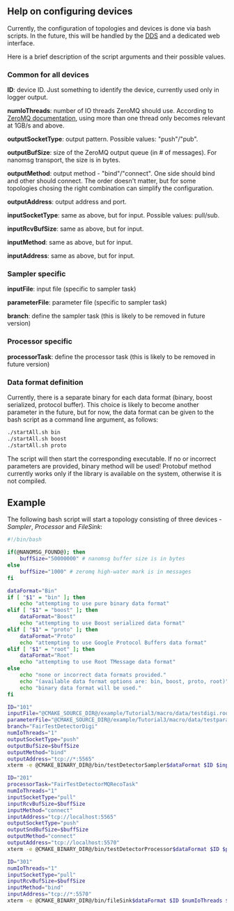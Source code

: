## Help on configuring devices

Currently, the configuration of topologies and devices is done via bash scripts. In the future, this will be handled by the [DDS](https://github.com/FairRootGroup/DDS) and a dedicated web interface.

Here is a brief description of the script arguments and their possible values.

### Common for all devices

**ID**: device ID. Just something to identify the device, currently used only in logger output.

**numIoThreads**: number of IO threads ZeroMQ should use. According to [ZeroMQ documentation](http://zguide.zeromq.org/page:all#I-O-Threads), using more than one thread only becomes relevant at 1GB/s and above.

**outputSocketType**: output pattern. Possible values: "push"/"pub".

**outputBufSize**: size of the ZeroMQ output queue (in # of messages). For nanomsg transport, the size is in bytes.

**outputMethod**: output method - "bind"/"connect". One side should bind and other should connect. The order doesn't matter, but for some topologies chosing the right combination can simplify the configuration.

**outputAddress**: output address and port.

**inputSocketType**: same as above, but for input. Possible values: pull/sub.

**inputRcvBufSize**: same as above, but for input.

**inputMethod**: same as above, but for input.

**inputAddress**: same as above, but for input.

### Sampler specific

**inputFile**: input file  (specific to sampler task)

**parameterFile**: parameter file (specific to sampler task)

**branch**: define the sampler task (this is likely to be removed in future version)

### Processor specific

**processorTask**: define the processor task (this is likely to be removed in future version)

### Data format definition

Currently, there is a separate binary for each data format (binary, boost serialized, protocol buffer). This choice is likely to become another parameter in the future, but for now, the data format can be given to the bash script as a command line argument, as follows:

```bash
./startAll.sh bin
./startAll.sh boost
./startAll.sh proto
```

The script will then start the corresponding executable. If no or incorrect parameters are provided, binary method will be used! Protobuf method currently works only if the library is available on the system, otherwise it is not compiled.

## Example

The following bash script will start a topology consisting of three devices - *Sampler*, *Processor* and *FileSink*:

```bash
#!/bin/bash

if(@NANOMSG_FOUND@); then
    buffSize="50000000" # nanomsg buffer size is in bytes
else
    buffSize="1000" # zeromq high-water mark is in messages
fi

dataFormat="Bin"
if [ "$1" = "bin" ]; then
    echo "attempting to use pure binary data format"
elif [ "$1" = "boost" ]; then
    dataFormat="Boost"
    echo "attempting to use Boost serialized data format"
elif [ "$1" = "proto" ]; then
    dataFormat="Proto"
    echo "attempting to use Google Protocol Buffers data format"
elif [ "$1" = "root" ]; then
    dataFormat="Root"
    echo "attempting to use Root TMessage data format"
else
    echo "none or incorrect data formats provided."
    echo "(available data format options are: bin, boost, proto, root)"
    echo "binary data format will be used."
fi

ID="101"
inputFile="@CMAKE_SOURCE_DIR@/example/Tutorial3/macro/data/testdigi.root"
parameterFile="@CMAKE_SOURCE_DIR@/example/Tutorial3/macro/data/testparams.root"
branch="FairTestDetectorDigi"
numIoThreads="1"
outputSocketType="push"
outputBufSize=$buffSize
outputMethod="bind"
outputAddress="tcp://*:5565"
xterm -e @CMAKE_BINARY_DIR@/bin/testDetectorSampler$dataFormat $ID $inputFile $parameterFile $branch $numIoThreads $outputSocketType $outputBufSize $outputMethod $outputAddress &

ID="201"
processorTask="FairTestDetectorMQRecoTask"
numIoThreads="1"
inputSocketType="pull"
inputRcvBufSize=$buffSize
inputMethod="connect"
inputAddress="tcp://localhost:5565"
outputSocketType="push"
outputSndBufSize=$buffSize
outputMethod="connect"
outputAddress="tcp://localhost:5570"
xterm -e @CMAKE_BINARY_DIR@/bin/testDetectorProcessor$dataFormat $ID $processorTask $numIoThreads $inputSocketType $inputRcvBufSize $inputMethod $inputAddress $outputSocketType $outputSndBufSize $outputMethod $outputAddress &

ID="301"
numIoThreads="1"
inputSocketType="pull"
inputRcvBufSize=$buffSize
inputMethod="bind"
inputAddress="tcp://*:5570"
xterm -e @CMAKE_BINARY_DIR@/bin/fileSink$dataFormat $ID $numIoThreads $inputSocketType $inputRcvBufSize $inputMethod $inputAddress &
```

